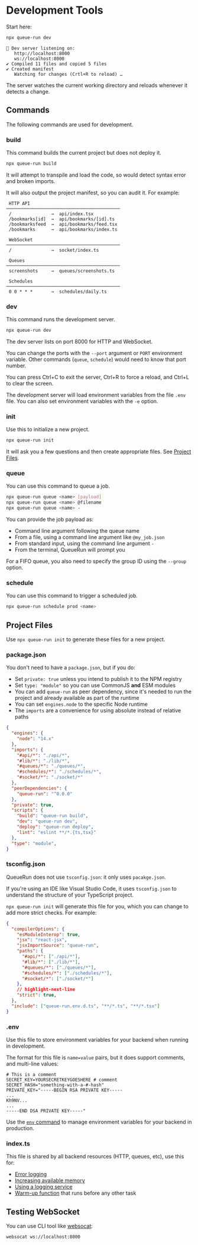 # Development Tools

Start here:

```bash
npx queue-run dev
```

```
👋 Dev server listening on:
   http://localhost:8000
   ws://localhost:8000
✔ Compiled 11 files and copied 5 files
✔ Created manifest
   Watching for changes (Crtl+R to reload) …
```

The server watches the current working directory and reloads whenever it detects a change.


## Commands

The following commands are used for development.


### build

This command builds the current project but does not deploy it.

```bash
npx queue-run build
```

It will attempt to transpile and load the code, so would detect syntax error and broken imports.

It will also output the project manifest, so you can audit it. For example:


```
 HTTP API
───────────────────────────────────────────
 /               →  api/index.tsx
 /bookmarks[id]  →  api/bookmarks/[id].ts
 /bookmarksfeed  →  api/bookmarks/feed.tsx
 /bookmarks      →  api/bookmarks/index.ts

 WebSocket
───────────────────────────────────────────
 /               →  socket/index.ts

 Queues
───────────────────────────────────────────
 screenshots     →  queues/screenshots.ts

 Schedules
───────────────────────────────────────────
 0 0 * * *       →  schedules/daily.ts
```


### dev

This command runs the development server.

```bash
npx queue-run dev
```

The dev server lists on port 8000 for HTTP and WebSocket.

You can change the ports with the `--port` argument or `PORT` environment variable. Other commands (`queue`, `schedule`) would need to know that port number.

You can press Ctrl+C to exit the server, Ctrl+R to force a reload, and Ctrl+L to clear the screen.

The development server will load environment variables from the file `.env` file. You can also set environment variables with the `-e` option.


### init

Use this to initialize a new project.

```bash
npx queue-run init
```

It will ask you a few questions and then create appropriate files. See [Project Files](#project-files).


### queue

You can use this command to queue a job.

```bash
npx queue-run queue <name> [payload]
npx queue-run queue <name> @filename
npx queue-run queue <name> -
```

You can provide the job payload as:

* Command line argument following the queue name
* From a file, using a command line argument like `@my_job.json`
* From standard input, using the command line argument `-`
* From the terminal, QueueRun will prompt you

For a FIFO queue, you also need to specify the group ID using the `--group` option.


### schedule

You can use this command to trigger a scheduled job.

```bash
npx queue-run schedule prod <name>
```


## Project Files

Use `npx queue-run init` to generate these files for a new project.

### package.json

You don't need to have a `package.json`, but if you do:

* Set `private: true` unless you intend to publish it to the NPM registry
* Set `type: "module"` so you can use CommonJS **and** ESM modules
* You can add `queue-run` as peer dependency, since it's needed to run the project and already available as part of the runtime
* You can set `engines.node` to the specific Node runtime
* The `imports` are a convenience for using absolute instead of relative paths

```json
{
  "engines": {
    "node": "14.x"
  },
  "imports": {
    "#api/*": "./api/*",
    "#lib/*": "./lib/*",
    "#queues/*": "./queues/*",
    "#schedules/*": "./schedules/*",
    "#socket/*": "./socket/*"
  },
  "peerDependencies": {
    "queue-run": "^0.0.0"
  },
  "private": true,
  "scripts": {
    "build": "queue-run build",
    "dev": "queue-run dev",
    "deploy": "queue-run deploy",
    "lint": "eslint **/*.{ts,tsx}"
  },
  "type": "module",
}
```

### tsconfig.json

QueueRun does not use `tsconfig.json`: it only uses `pacakge.json`.

If you're using an IDE like Visual Studio Code, it uses `tsconfig.json` to understand the structure of your TypeScript project.

`npx queue-run init` will generate this file for you, which you can change to add more strict checks.  For example:

```json
{
  "compilerOptions": {
    "esModuleInterop": true,
    "jsx": "react-jsx",
    "jsxImportSource": "queue-run",
    "paths": {
      "#api/*": ["./api/*"],
      "#lib/*": ["./lib/*"],
      "#queues/*": ["./queues/*"],
      "#schedules/*": ["./schedules/*"],
      "#socket/*": ["./socket/*"]
    },
    // highlight-next-line
    "strict": true,
  },
  "include": ["queue-run.env.d.ts", "**/*.ts", "**/*.tsx"]
}
```

### .env

Use this file to store environment variables for your backend when running in development.

The format for this file is `name=value` pairs, but it does support comments, and multi-line values:

```dosini
# This is a comment
SECRET_KEY=YOURSECRETKEYGOESHERE # comment
SECRET_HASH="something-with-a-#-hash"
PRIVATE_KEY="-----BEGIN RSA PRIVATE KEY-----
...
Kh9NV...
...
-----END DSA PRIVATE KEY-----"
```

Use the [`env` command](deploying#environment-variables) to manage environment variables for your backend in production.


### index.ts

This file is shared by all backend resources (HTTP, queues, etc), use this for:

* [Error logging](logging#logging-errors)
* [Increasing available memory](optimizing#available-memory)
* [Using a logging service](logging#using-a-logging-service)
* [Warm-up function](optimizing#warm-up-function) that runs before any other task


## Testing WebSocket

You can use CLI tool like [websocat](https://github.com/vi/websocat):

```bash
websocat ws://localhost:8000
```
